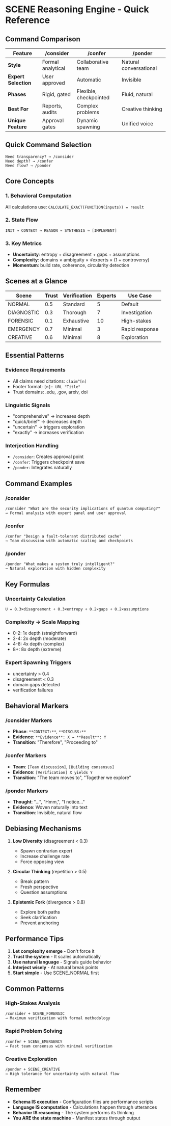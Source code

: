 # SCENE Reasoning Engine - Quick Reference

## Command Comparison

| Feature | /consider | /confer | /ponder |
|---------|-----------|---------|---------|
| **Style** | Formal analytical | Collaborative team | Natural conversational |
| **Expert Selection** | User approved | Automatic | Invisible |
| **Phases** | Rigid, gated | Flexible, checkpointed | Fluid, natural |
| **Best For** | Reports, audits | Complex problems | Creative thinking |
| **Unique Feature** | Approval gates | Dynamic spawning | Unified voice |

## Quick Command Selection

```
Need transparency? → /consider
Need depth? → /confer  
Need flow? → /ponder
```

## Core Concepts

### 1. Behavioral Computation
All calculations use: `CALCULATE_EXACT(FUNCTION(inputs)) = result`

### 2. State Flow
`INIT → CONTEXT → REASON → SYNTHESIS → [IMPLEMENT]`

### 3. Key Metrics
- **Uncertainty**: entropy + disagreement + gaps + assumptions
- **Complexity**: domains × ambiguity × √experts × (1 + controversy)
- **Momentum**: build rate, coherence, circularity detection

## Scenes at a Glance

| Scene | Trust | Verification | Experts | Use Case |
|-------|-------|--------------|---------|----------|
| NORMAL | 0.5 | Standard | 5 | Default |
| DIAGNOSTIC | 0.3 | Thorough | 7 | Investigation |
| FORENSIC | 0.1 | Exhaustive | 10 | High-stakes |
| EMERGENCY | 0.7 | Minimal | 3 | Rapid response |
| CREATIVE | 0.6 | Minimal | 8 | Exploration |

## Essential Patterns

### Evidence Requirements
- All claims need citations: `claim^[n]`
- Footer format: `[n]: URL "Title"`
- Trust domains: .edu, .gov, arxiv, doi

### Linguistic Signals
- "comprehensive" → increases depth
- "quick/brief" → decreases depth  
- "uncertain" → triggers exploration
- "exactly" → increases verification

### Interjection Handling
- `/consider`: Creates approval point
- `/confer`: Triggers checkpoint save
- `/ponder`: Integrates naturally

## Command Examples

### /consider
```
/consider "What are the security implications of quantum computing?"
→ Formal analysis with expert panel and user approval
```

### /confer
```
/confer "Design a fault-tolerant distributed cache"
→ Team discussion with automatic scaling and checkpoints
```

### /ponder
```
/ponder "What makes a system truly intelligent?"
→ Natural exploration with hidden complexity
```

## Key Formulas

### Uncertainty Calculation
```
U = 0.3×disagreement + 0.3×entropy + 0.2×gaps + 0.2×assumptions
```

### Complexity → Scale Mapping
- 0-2: 1x depth (straightforward)
- 2-4: 2x depth (moderate)
- 4-8: 4x depth (complex)
- 8+: 8x depth (extreme)

### Expert Spawning Triggers
- uncertainty > 0.4
- disagreement < 0.3
- domain gaps detected
- verification failures

## Behavioral Markers

### /consider Markers
- **Phase**: `**CONTEXT:**`, `**DISCUSS:**`
- **Evidence**: `**Evidence**: X → **Result**: Y`
- **Transition**: "Therefore", "Proceeding to"

### /confer Markers
- **Team**: `[Team discussion]`, `[Building consensus]`
- **Evidence**: `[Verification] X yields Y`
- **Transition**: "The team moves to", "Together we explore"

### /ponder Markers
- **Thought**: "...", "Hmm,", "I notice..."
- **Evidence**: Woven naturally into text
- **Transition**: Invisible, natural flow

## Debiasing Mechanisms

1. **Low Diversity** (disagreement < 0.3)
   - Spawn contrarian expert
   - Increase challenge rate
   - Force opposing view

2. **Circular Thinking** (repetition > 0.5)
   - Break pattern
   - Fresh perspective
   - Question assumptions

3. **Epistemic Fork** (divergence > 0.8)
   - Explore both paths
   - Seek clarification
   - Prevent anchoring

## Performance Tips

1. **Let complexity emerge** - Don't force it
2. **Trust the system** - It scales automatically
3. **Use natural language** - Signals guide behavior
4. **Interject wisely** - At natural break points
5. **Start simple** - Use SCENE_NORMAL first

## Common Patterns

### High-Stakes Analysis
```
/consider + SCENE_FORENSIC
→ Maximum verification with formal methodology
```

### Rapid Problem Solving
```
/confer + SCENE_EMERGENCY
→ Fast team consensus with minimal verification
```

### Creative Exploration
```
/ponder + SCENE_CREATIVE
→ High tolerance for uncertainty with natural flow
```

## Remember

- **Schema IS execution** - Configuration files are performance scripts
- **Language IS computation** - Calculations happen through utterances
- **Behavior IS reasoning** - The system performs its thinking
- **You ARE the state machine** - Manifest states through output